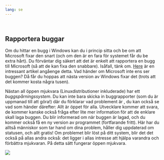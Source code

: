 ```yaml
---
lang: se
---
```

﻿



<h2>Rapportera buggar</h2>

Om du hittar en bugg i Windows kan du i princip sitta och be om att Microsoft fixar den snart (och om den är en fara för systemet får du be extra hårt). Du förväntar dig säkert att det är enkelt att rapportera en bugg till Microsoft (så att de kan fixa den snabbare). Isåfall, tänk om. <a 
href="http://www.oreillynet.com/mac/blog/2002/06/mission_impossible_submitting.html">Here</a> 
 är en intressant artikel angåenge detta. Vad händer om Microsoft inte ens ser buggen? Då får du hoppas att nästa version av Windows fixar det (trots att det kommer kosta några tusen).

Nästan all öppen mjukvara (Linuxdistributioner inkluderade) har ett <i>buggspårningssystem</i>. Du kan inte bara skicka in buggrapporter (som du är uppmanad till att göra!) där du förklarar vad problement är , du kan också se vad som händer därefter: Allt är öppet för alla. Utvecklare kommer att svara, de kommer kanske också fråga efter lite mer information för att de enklare skall laga buggen. Du blir informerad om när buggen är lagad, och du kommer också få en ny version av programmet (fortfarande fritt). Här har du alltså människor som tar hand om dina problem, håller dig uppdaterad om statusen, och allt gratis! Om problemet blir löst på ditt system, blir det det också på allas andra också: det ligger i allas intresse att hjälpa varandra och förbättra mjukvaran. På detta sätt fungerar öppen mjukvara.

<img src="Images/report_bugs_thumb.png" />




